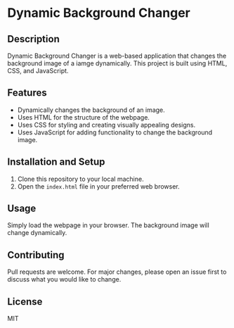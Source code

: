# Dynamic Background Changer

## Description
Dynamic Background Changer is a web-based application that changes the background image of a iamge dynamically. 
This project is built using HTML, CSS, and JavaScript.

## Features
- Dynamically changes the background of an image.
- Uses HTML for the structure of the webpage.
- Uses CSS for styling and creating visually appealing designs.
- Uses JavaScript for adding functionality to change the background image.

## Installation and Setup
1. Clone this repository to your local machine.
2. Open the `index.html` file in your preferred web browser.

## Usage
Simply load the webpage in your browser. The background image will change dynamically.

## Contributing
Pull requests are welcome. For major changes, please open an issue first to discuss what you would like to change.

## License
MIT
